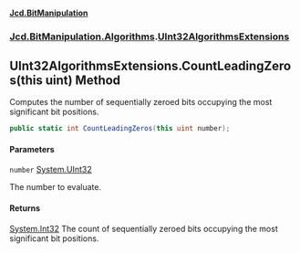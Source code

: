 #### [Jcd.BitManipulation](index.md 'index')

### [Jcd.BitManipulation.Algorithms](Jcd.BitManipulation.Algorithms 'Jcd.BitManipulation.Algorithms').[UInt32AlgorithmsExtensions](Jcd.BitManipulation.Algorithms.UInt32AlgorithmsExtensions 'Jcd.BitManipulation.Algorithms.UInt32AlgorithmsExtensions')

## UInt32AlgorithmsExtensions.CountLeadingZeros(this uint) Method

Computes the number of sequentially zeroed bits occupying the
most significant bit positions.

```csharp
public static int CountLeadingZeros(this uint number);
```

#### Parameters

<a name='Jcd.BitManipulation.Algorithms.UInt32AlgorithmsExtensions.CountLeadingZeros(thisuint).number'></a>

`number` [System.UInt32](https://docs.microsoft.com/en-us/dotnet/api/System.UInt32 'System.UInt32')

The number to evaluate.

#### Returns

[System.Int32](https://docs.microsoft.com/en-us/dotnet/api/System.Int32 'System.Int32')
The count of sequentially zeroed bits occupying the most significant bit positions.